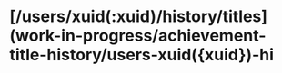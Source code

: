 # \[/users/xuid\(:xuid\)/history/titles\]\(work-in-progress/achievement-title-history/users-xuid\({xuid}\)-hi

